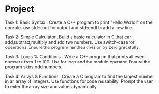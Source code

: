 # Project
Task 1: Basic Syntax
. Create a C++ program to print "Hello,World!" on the console.
  use std::cout for output and std::endl to add a new line.

Task 2: Simple Calculator
. Build a basic calculator in C that can add,subtract,multiply 
  and add two numbers. Use switch-case for operations. Ensure
  the program handles division by zero gracefully.

Task 3: Loops % Conditions
. Write a C++ program that prints all even numbers from 1 to
  100. Use for loop and the modulo operator. Ensure the 
  program skips odd numbers.

Task 4: Arrays & Functions
. Create a C program to find the largest number in an array of
  integers. Use functions for code reusability. Prompt the 
  user to enter the array size and values dynamically.
